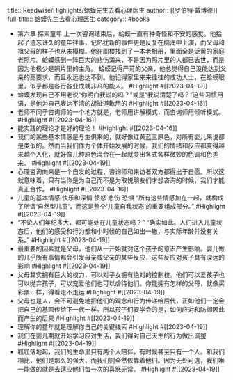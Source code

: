 title:: Readwise/Highlights/蛤蟆先生去看心理医生
author:: [[罗伯特·戴博德]]
full-title:: 蛤蟆先生去看心理医生
category:: #books
- 第六章 探索童年
  上一次咨询结束后，蛤蟆一直有种奇怪和不安的感觉。他拾起了遗忘许久的童年往事，记忆犹新的事件更是反复在脑海中上演，而父母和祖父母的样子也从未模糊。他在阁楼找到了一本老相册，里面全是泛黄的家庭老照片。蛤蟆感到一阵巨大的悲伤涌来，不是因为照片里的人都已去世，而是因为他极少是照片里的主角。
  蛤蟆记得严苛的父亲，他总觉得自己没能达到父亲的高要求，而且永远也达不到。他记得家里来来往往的成功人士，在蛤蟆眼里，似乎都是各行各业成就非凡的能人。 #Highlight #[[2023-04-19]]
- 蛤蟆发现自己不用老说“你明白我说的吗？”或是“我说清楚了吗？”这些习惯用语，是他为自己表达不清的胡扯道歉用的 #Highlight #[[2023-04-16]]
- 老师不同于咨询师的一个地方就是，老师用讲解模式，而咨询师用倾听模式。 #Highlight #[[2023-04-16]]
- 能实践的理论才是好的理论！ #Highlight #[[2023-04-16]]
- 我们的某些基本情感是与生俱来的，就好像红黄蓝三原色，对所有婴儿来说都是类似的。然而当我们作为个体开始发展的时候，我们的情绪和反应都变得越来越个人化，就好像几种原色混合在一起就变出各式各样微妙的色调和色差来。 #Highlight #[[2023-04-19]]
- 心理咨询向来是一个自发的过程，咨询师和来访者双方都得出于自愿。所以这就意味着，只有当你是为自己而不是为取悦朋友们才想咨询的时候，我们才能真正合作。 #Highlight #[[2023-04-16]]
- 儿童的基本情感
  快乐和深情
  愤怒
  悲伤
  恐惧
  “所有这些情感加在一起，就构成了所谓‘自然型儿童’，而这是整个‘儿童自我状态’的重要组成部分。” #Highlight #[[2023-04-19]]
- “不论人们年纪多大，都可能处在儿童状态吗？”
  “确实如此。人们进入儿童状态后，他们的感受和行为都和小时候的自己如出一辙，与实际年龄并没有关系。” #Highlight #[[2023-04-19]]
- 最重要的因素就是父母，他们从一开始就对这个孩子的意识产生影响。婴儿做的几乎所有事情都会引发母亲或父亲的某些反应，这些反应对孩子具有深远的影响 #Highlight #[[2023-04-19]]
- 父母其实拥有巨大的权力，可以对子女拥有绝对的控制权。他们可以爱孩子也可以抛弃孩子，可以宠爱他们也可以虐待他们。你能拥有怎样的父母，就像买彩票一样，得看走不走运 #Highlight #[[2023-04-19]]
- 父母也是人，会不可避免地把他们的观念和行为传递给后代，正如他们一定会把自己的基因传给下一代一样。所以孩子们要学会的是，如何应对和防御因此而产生的后果 #Highlight #[[2023-04-19]]
- 理解你的童年就是理解你自己的关键线索 #Highlight #[[2023-04-19]]
- 我们在婴儿期就开始学习应对生活，我们得对自己天生的行为做出调整 #Highlight #[[2023-04-19]]
- 呱呱落地起，我们的生命里只有两个人陪伴，有时候甚至只有一个人。和我们相比，他们是那么的强大，而我们则全然依靠着他们。因为无处可逃，我们唯一能做的就是去适应他们每一次的喜怒无常。 #Highlight #[[2023-04-19]]